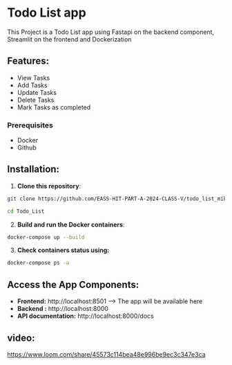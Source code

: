 # Todo List app

This Project is a Todo List app using Fastapi on the backend component, Streamlit on the frontend and Dockerization
## Features: 

- View Tasks
- Add Tasks
- Update Tasks
- Delete Tasks
- Mark Tasks as completed


### Prerequisites

- Docker 
- Github





## Installation:

1. **Clone this repository**:

```bash
git clone https://github.com/EASS-HIT-PART-A-2024-CLASS-V/todo_list_mikey.git
```
```bash
cd Todo_List
```

2. **Build and run the Docker containers**:

```bash
docker-compose up --build 
```

3. **Check containers status using:**
```bash
docker-compose ps -a
```


## Access the App Components:
- **Frontend:** http://localhost:8501 --> The app will be available here
- **Backend :** http://localhost:8000
- **API documentation:** http://localhost:8000/docs  

##  video:

 https://www.loom.com/share/45573c114bea48e996be9ec3c347e3ca
